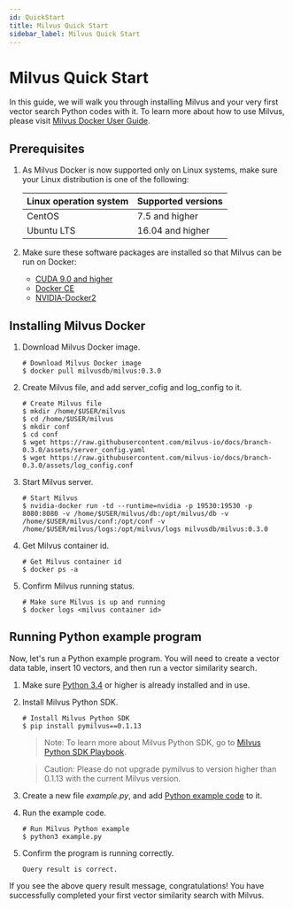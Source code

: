 ```yaml
---
id: QuickStart
title: Milvus Quick Start
sidebar_label: Milvus Quick Start
---
```


#  Milvus Quick Start

In this guide, we will walk you through installing Milvus and your very first vector search Python codes with it. To learn more about how to use Milvus, please visit [Milvus Docker User Guide](./userguide/preface.md).

## Prerequisites

1. As Milvus Docker is now supported only on Linux systems, make sure your Linux distribution is one of the following:

   | Linux operation system | Supported versions          |
   | :--------------------- | :--------------- |
   | CentOS                 | 7.5 and higher   |
   | Ubuntu LTS             | 16.04 and higher |

2. Make sure these software packages are installed so that Milvus can be run on Docker:

   - [CUDA 9.0 and higher]( https://docs.nvidia.com/cuda/cuda-installation-guide-linux/index.html)
   - [Docker CE]( https://docs.docker.com/install/)
   - [NVIDIA-Docker2](https://github.com/NVIDIA/nvidia-docker)

## Installing Milvus Docker

1. Download Milvus Docker image.

   ```shell
   # Download Milvus Docker image
   $ docker pull milvusdb/milvus:0.3.0
   ```

2. Create Milvus file, and add server_cofig and log_config to it.

   ```shell
   # Create Milvus file
   $ mkdir /home/$USER/milvus
   $ cd /home/$USER/milvus
   $ mkdir conf
   $ cd conf
   $ wget https://raw.githubusercontent.com/milvus-io/docs/branch-0.3.0/assets/server_config.yaml
   $ wget https://raw.githubusercontent.com/milvus-io/docs/branch-0.3.0/assets/log_config.conf
   
   ```

3. Start Milvus server.

   ```shell
   # Start Milvus
   $ nvidia-docker run -td --runtime=nvidia -p 19530:19530 -p 8080:8080 -v /home/$USER/milvus/db:/opt/milvus/db -v /home/$USER/milvus/conf:/opt/conf -v /home/$USER/milvus/logs:/opt/milvus/logs milvusdb/milvus:0.3.0

   ```

4. Get Milvus container id.

   ```shell
   # Get Milvus container id
   $ docker ps -a
   ```

5. Confirm Milvus running status.

   ```shell
   # Make sure Milvus is up and running
   $ docker logs <milvus container id>
   ```

## Running Python example program

Now, let's run a Python example program. You will need to create a vector data table, insert 10 vectors, and then run a vector similarity search.

1. Make sure [Python 3.4](https://www.python.org/downloads/) or higher is already installed and in use.

2. Install Milvus Python SDK.

   ```shell
   # Install Milvus Python SDK
   $ pip install pymilvus==0.1.13
   ```

   > Note: To learn more about Milvus Python SDK, go to [Milvus Python SDK Playbook](https://pypi.org/project/pymilvus). 
   
   > Caution: Please do not upgrade pymilvus to version higher than 0.1.13 with the current Milvus version.

3. Create a new file *example.py*, and add [Python example code](https://github.com/milvus-io/pymilvus/blob/branch-0.3.0/examples/example.py) to it.

4. Run the example code.

   ```shell
   # Run Milvus Python example
   $ python3 example.py
   ```

5. Confirm the program is running correctly.

   ```shell
   Query result is correct.
   ```

If you see the above query result message, congratulations! You have successfully completed your first vector similarity search with Milvus.


